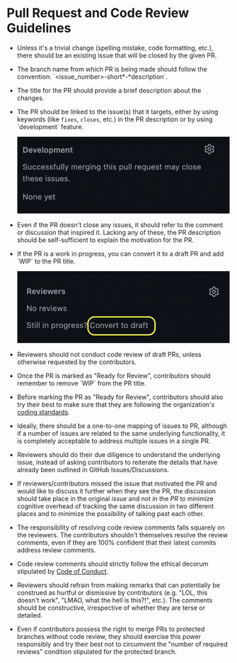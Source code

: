 # Pull Request and Code Review Guidelines

-   Unless it's a trivial change (spelling mistake, code formatting, etc.), there should be an existing issue that will be closed by the given PR.

-   The branch name from which PR is being made should follow the convention: \`\<issue_number\>-short*-*description\`.

-   The title for the PR should provide a brief description about the changes.

-   The PR should be linked to the issue(s) that it targets, either by using keywords (like `fixes`, `closes`, etc.) in the PR description or by using \`development\` feature.

    ![](figures/development.png)

-   Even if the PR doesn't close any issues, it should refer to the comment or discussion that inspired it. Lacking any of these, the PR description should be self-sufficient to explain the motivation for the PR.

-   If the PR is a work in progress, you can convert it to a draft PR and add \`WIP\` to the PR title.

    ![](figures/draft.png)

-   Reviewers should not conduct code review of draft PRs, unless otherwise requested by the contributors.

-   Once the PR is marked as "Ready for Review", contributors should remember to remove \`WIP\` from the PR title.

-   Before marking the PR as "Ready for Review", contributors should also try their best to make sure that they are following the organization's [coding standards](https://github.com/Open-Systems-Pharmacology/Suite/blob/develop/CODING_STANDARDS.md).

-   Ideally, there should be a one-to-one mapping of issues to PR, although if a number of issues are related to the same underlying functionality, it is completely acceptable to address multiple issues in a single PR.

-   Reviewers should do their due diligence to understand the underlying issue, instead of asking contributors to reiterate the details that have already been outlined in GitHub Issues/Discussions.

-   If reviewers/contributors missed the issue that motivated the PR and would like to discuss it further when they see the PR, the discussion should take place in the original *issue* and not in the *PR* to minimize cognitive overhead of tracking the same discussion in two different places and to minimize the possibility of talking past each other.

-   The responsibility of resolving code review comments falls squarely on the reviewers. The contributors shouldn't themselves resolve the review comments, even if they are 100% confident that their latest commits address review comments.

-   Code review comments should strictly follow the ethical decorum stipulated by [Code of Conduct](https://github.com/Open-Systems-Pharmacology/Suite/blob/develop/CODE_OF_CONDUCT.md).

-   Reviewers should refrain from making remarks that can potentially be construed as hurtful or dismissive by contributors (e.g. "LOL, this doesn't work", "LMAO, what the hell is this?!", etc.). The comments should be constructive, irrespective of whether they are terse or detailed.

-   Even if contributors possess the right to merge PRs to protected branches without code review, they should exercise this power responsibly and try their best not to circumvent the "number of required reviews" condition stipulated for the protected branch.
